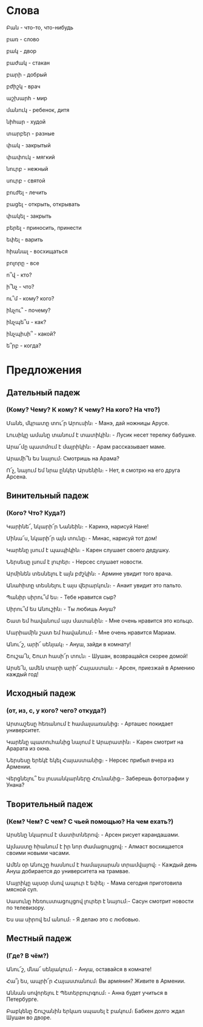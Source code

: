 # Слова

Բան - что-то, что-нибудь

բառ - слово

բակ - двор

բաժակ - стакан

բարի - добрый

բժիշկ - врач

աշխարհ - мир

մանուկ - ребенок, дитя

նիհար - худой

տարբեր - разные

փակ - закрытый


փափուկ - мягкий

նուրբ - нежный

սուրբ - святой

բուժել - лечить

բացել - открыть, открывать

փակել - закрыть

բերել - приносить, принести

եփել - варить

հիանալ - восхищаться

բոլորը - все


ո՞վ - кто?

ի՞նչ - что?

ու՞մ - кому? кого?

ինչու՞ - почему?

ինչպե՞ս - как?

ինչպիսի՞ - какой?

ե՞րբ - когда?


# Предложения

## Дательный падеж

### (Кому? Чему? К кому? К чему? На кого? На что?)

Մանե, մկրատը տու՜ր Արուսին։ - Манэ, дай ножницы Арусе.

Լուսիկը ամանը տանում է տատիկին։ - Лусик несет терелку бабушке.

Արա՜մը պատմում է մայրիկին։ - Арам рассказывает маме.

Արամի՞ն ես նայում։ Смотришь на Арама?

Ո՜չ, նայում եմ նրա ընկեր Արսենին։ - Нет, я смотрю на его друга Арсена.


## Винительный падеж

### (Кого? Что? Куда?)

Կարինե՜, նկարի՜ր Նանեին։ - Каринэ, нарисуй Нане!

Մինա՜ս, նկարի՜ր այն տունը։ - Минас, нарисуй тот дом!

Կարենը լսում է պապիկին։ - Карен слушает своего дедушку.

Ներսեսը լսում է լուրեր։ - Нерсес слушает новости.

Արմինեն տեսնելու է այն բժշկին։ - Армине увидит того врача.

Անահիտը տեսնելու է այս վերարկուն։ - Анаит увидит это пальто.

Պանիր սիրու՞մ ես։ - Тебе нравится сыр?

Սիրու՞մ ես Անուշին։ - Ты любишь Ануш?

Շատ եմ հավանում այս մատանին։ - Мне очень нравится это кольцо.

Մարիամին շատ եմ հավանում։ - Мне очень нравится Мариам.

Անու՜շ, արի՜ սենյակ։ - Ануш, зайди в комнату!

Շուշա՜ն, Շուտ հասի՜ր տուն։ - Шушан, возвращайся скорее домой!

Արսե՜ն, ամեն տարի արի՜ Հայաստան։ - Арсен, приезжай в Армению каждый год!


## Исходный падеж

### (от, из, с, у кого? чего? откуда?)


Արտաշեսը հեռանում է համալսառանից։ - Арташес покидает университет.

Կարենը պատուհանից նայում է Արարատին։ - Карен смотрит на Арарата из окна.

Ներսեսը երեկէ եկել Հայաստանից։ - Нерсес прибыл вчера из Армении.

Վերցնելու՞ ես լուսանկարները Հունանից։- Заберешь фотографии у Унана?


## Творительный падеж

### (Кем? Чем? С чем? С чьей помощью? На чем ехать?)


Արսենը նկարում է մատիտներով։ - Арсен рисует карандашами.

Ալմաստը հիանում է իր նոր ժամացույցով։ - Алмаст восхищается своими новыми часами.

Ամեն օր Անուշը հասնում է համալսարան տրամվայով։ - Каждый день Ануш добирается до университета на трамвае.

Մայրիկը այսօր մսով ապուր է եփել։ - Мама сегодня приготовила мясной суп.

Սասունը հեռուստացույցով լուրեր է նայում։- Сасун смотрит новости по телевизору.

Ես սա սիրով եմ անում։ - Я делаю это с любовью.


## Местный падеж

### (Где? В чём?)


Անու՜շ, մնա՜ սենյակում։ - Ануш, оставайся в комнате!

Հա՞յ ես, ապրի՜ր Հայաստանում։ Вы армянин? Живите в Армении.

Աննան սովորելու է Պետերբուրգում։ - Анна будет учиться в Петербурге.

Բաբկենը Շուշանին երկառ սպասել է բակում։ Бабкен долго ждал Шушан во дворе.

